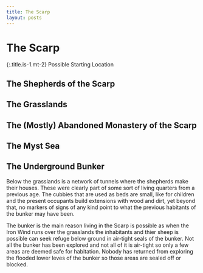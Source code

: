 ```yaml
---
title: The Scarp
layout: posts
---
```


# The Scarp
{:.title.is-1.mt-2}
Possible Starting Location

## The Shepherds of the Scarp 

## The Grasslands

## The (Mostly) Abandoned Monastery of the Scarp

## The Myst Sea

## The Underground Bunker 

Below the grasslands is a network of tunnels where the shepherds make their houses. These were clearly part of some sort of living quarters from a previous age. The cubbies that are used as beds are small, like for children and the present occupants build extensions with wood and dirt, yet beyond that, no markers of signs of any kind point to what the previous habitants of the bunker may have been. 

The bunker is the main reason living in the Scarp is possible as when the Iron Wind runs over the grasslands the inhabitants and thier sheep is possible can seek refuge below ground in air-tight seals of the bunker. Not all the bunker has been explored and not all of it is air-tight so only a few areas are deemed safe for habitation. Nobody has returned from exploring the flooded lower leves of the bunker so those areas are sealed off or blocked. 